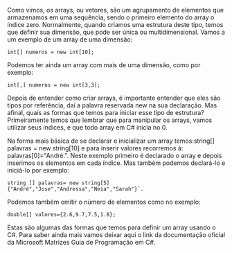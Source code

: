 Como vimos, os arrays, ou vetores, são um agrupamento de elementos que armazenamos em uma sequência, sendo o primeiro elemento do array o índice zero. Normalmente, quando criamos uma estrutura deste tipo, temos que definir sua dimensão, que pode ser única ou multidimensional. Vamos a um exemplo de um array de uma dimensão:

```
int[] numeros = new int[10]; 
```

Podemos ter ainda um array com mais de uma dimensão, como por exemplo:

```
int[,] numeros = new int[3,3];
```

Depois de entender como criar arrays, é importante entender que eles são tipos por referência, daí a palavra reservada new na sua declaração. Mas afinal, quais as formas que temos para iniciar esse tipo de estrutura? Primeiramente temos que lembrar que para manipular os arrays, vamos utilizar seus índices, e que todo array em C# inicia no 0.

Na forma mais básica de se declarar e inicializar um array temos:string[] palavras = new string[10] e para inserir valores recorremos à: palavras[0]="André.". Neste exemplo primeiro é declarado o array e depois inserimos os elementos em cada índice. Mas também podemos declará-lo e iniciá-lo por exemplo:

```
string [] palavras= new string[5] {"André","Jose","Andressa","Neia","Sarah"}`.
```

Podemos também omitir o número de elementos como no exemplo:

```
double[] valores={2.6,9.7,7.5,1.8};
```

Estas são algumas das formas que temos para definir um array usando o C#. Para saber ainda mais vamos deixar aqui o link da documentação oficial da Microsoft Matrizes Guia de Programação em C#.

